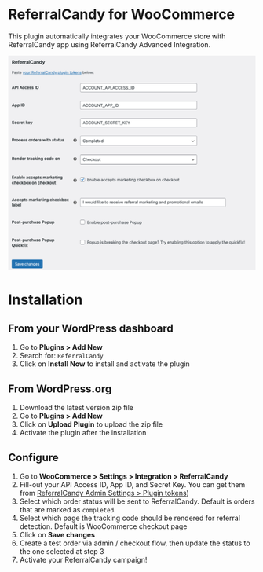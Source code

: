 # ReferralCandy for WooCommerce

This plugin automatically integrates your WooCommerce store with ReferralCandy app using ReferralCandy Advanced Integration.

![ReferralCandy for WooCommerce Plugin Settings Page](assets/screenshot-1.png)

# Installation

## From your WordPress dashboard

1. Go to **Plugins > Add New**
2. Search for: `ReferralCandy`
3. Click on **Install Now** to install and activate the plugin

## From WordPress.org

1. Download the latest version zip file
3. Go to **Plugins > Add New**
4. Click on **Upload Plugin** to upload the zip file
5. Activate the plugin after the installation

## Configure

1. Go to **WooCommerce > Settings > Integration > ReferralCandy**
2. Fill-out your API Access ID, App ID, and Secret Key. You can get them from [ReferralCandy Admin Settings > Plugin tokens](https://my.referralcandy.com/settings))
3. Select which order status will be sent to ReferralCandy. Default is orders that are marked as `completed`.
4. Select which page the tracking code should be rendered for referral detection. Default is WooCommerce checkout page
5. Click on **Save changes**
6. Create a test order via admin / checkout flow, then update the status to the one selected at step 3
7. Activate your ReferralCandy campaign!

